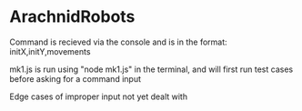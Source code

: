 # ArachnidRobots

Command is recieved via the console and is in the format: initX,initY,movements

mk1.js is run using "node mk1.js" in the terminal, and will first run test cases before asking for a command input

Edge cases of improper input not yet dealt with